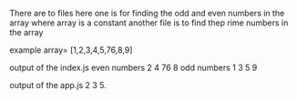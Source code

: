 There are to files here one is for finding the odd and even numbers in the array where array is a constant another file is to find thep rime numbers in the array

example array= [1,2,3,4,5,76,8,9]

output of the index.js even numbers 2 4 76 8 odd numbers 1 3 5 9

output of the app.js 2 3 5. 
